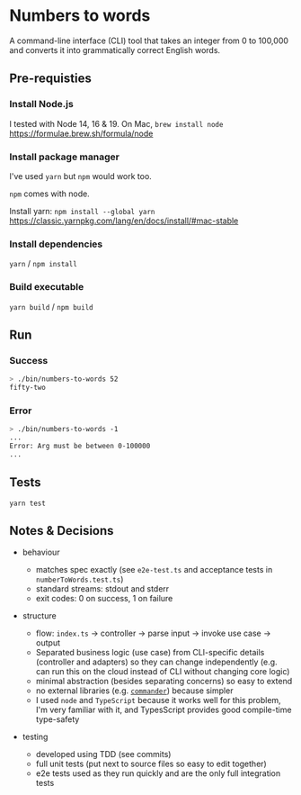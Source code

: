 # Numbers to words

A command-line interface (CLI) tool that takes an integer from 0 to 100,000 and converts it into grammatically correct
English words.

## Pre-requisties

### Install Node.js

I tested with Node 14, 16 & 19. On Mac, `brew install node` <https://formulae.brew.sh/formula/node>

### Install package manager

I've used `yarn` but `npm` would work too.

`npm` comes with node.

Install yarn: `npm install --global yarn` <https://classic.yarnpkg.com/lang/en/docs/install/#mac-stable>

### Install dependencies

`yarn` / `npm install`

### Build executable

`yarn build` / `npm build`

## Run

### Success

```bash
> ./bin/numbers-to-words 52
fifty-two
```

### Error

```bash
> ./bin/numbers-to-words -1
...
Error: Arg must be between 0-100000
...
```

## Tests

`yarn test`

## Notes & Decisions

- behaviour

  - matches spec exactly (see `e2e-test.ts` and acceptance tests in `numberToWords.test.ts`)
  - standard streams: stdout and stderr
  - exit codes: 0 on success, 1 on failure

- structure

  - flow: `index.ts` -> controller -> parse input -> invoke use case -> output
  - Separated business logic (use case) from CLI-specific details (controller and adapters) so they can change independently (e.g. can run this on the cloud instead of CLI without changing core logic)
  - minimal abstraction (besides separating concerns) so easy to extend
  - no external libraries (e.g. [`commander`](https://www.npmjs.com/package/commander)) because simpler
  - I used `node` and `TypeScript` because it works well for this problem, I'm very familiar with it, and TypesScript provides good compile-time type-safety

- testing
  - developed using TDD (see commits)
  - full unit tests (put next to source files so easy to edit together)
  - e2e tests used as they run quickly and are the only full integration tests
